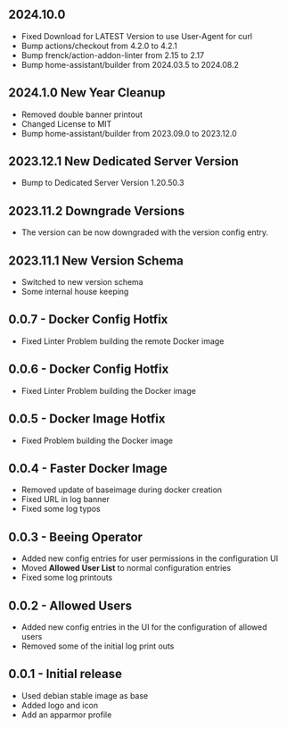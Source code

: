 <!-- https://developers.home-assistant.io/docs/add-ons/presentation#keeping-a-changelog -->

## 2024.10.0

- Fixed Download for LATEST Version to use User-Agent for curl
- Bump actions/checkout from 4.2.0 to 4.2.1
- Bump frenck/action-addon-linter from 2.15 to 2.17
- Bump home-assistant/builder from 2024.03.5 to 2024.08.2

## 2024.1.0 New Year Cleanup

- Removed double banner printout
- Changed License to MIT
- Bump home-assistant/builder from 2023.09.0 to 2023.12.0

## 2023.12.1 New Dedicated Server Version

- Bump to Dedicated Server Version 1.20.50.3

## 2023.11.2 Downgrade Versions

- The version can be now downgraded with the version config entry.

## 2023.11.1 New Version Schema

- Switched to new version schema
- Some internal house keeping

## 0.0.7 - Docker Config Hotfix

- Fixed Linter Problem building the remote Docker image

## 0.0.6 - Docker Config Hotfix

- Fixed Linter Problem building the Docker image

## 0.0.5 - Docker Image Hotfix

- Fixed Problem building the Docker image

## 0.0.4 - Faster Docker Image

- Removed update of baseimage during docker creation
- Fixed URL in log banner
- Fixed some log typos

## 0.0.3 - Beeing Operator

- Added new config entries for user permissions in the configuration UI
- Moved **Allowed User List** to normal configuration entries
- Fixed some log printouts

## 0.0.2 - Allowed Users

- Added new config entries in the UI for the configuration of allowed users
- Removed some of the initial log print outs

## 0.0.1 - Initial release

- Used debian stable image as base
- Added logo and icon
- Add an apparmor profile
